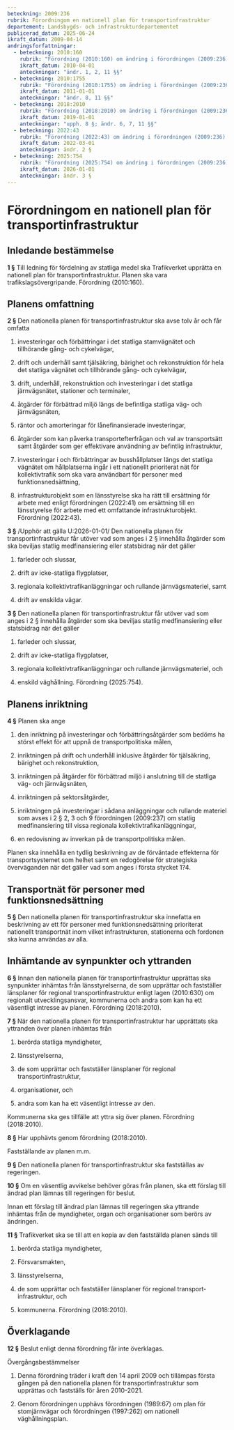 ```yaml
---
beteckning: 2009:236
rubrik: Förordningom en nationell plan för transportinfrastruktur
departement: Landsbygds- och infrastrukturdepartementet
publicerad_datum: 2025-06-24
ikraft_datum: 2009-04-14
andringsforfattningar:
  - beteckning: 2010:160
    rubrik: "Förordning (2010:160) om ändring i förordningen (2009:236) om en nationell plan för transportinfrastruktur"
    ikraft_datum: 2010-04-01
    anteckningar: "ändr. 1, 2, 11 §§"
  - beteckning: 2010:1755
    rubrik: "Förordning (2010:1755) om ändring i förordningen (2009:236) om en nationell plan för transportinfrastruktur"
    ikraft_datum: 2011-01-01
    anteckningar: "ändr. 8, 11 §§"
  - beteckning: 2018:2010
    rubrik: "Förordning (2018:2010) om ändring i förordningen (2009:236) om en nationell plan för transportinfrastruktur"
    ikraft_datum: 2019-01-01
    anteckningar: "upph. 8 §; ändr. 6, 7, 11 §§"
  - beteckning: 2022:43
    rubrik: "Förordning (2022:43) om ändring i förordningen (2009:236) om en nationell plan för transportinfrastruktur"
    ikraft_datum: 2022-03-01
    anteckningar: ändr. 2 §
  - beteckning: 2025:754
    rubrik: "Förordning (2025:754) om ändring i förordningen (2009:236) om en nationell plan för transportinfrastruktur"
    ikraft_datum: 2026-01-01
    anteckningar: ändr. 3 §
---
```


# Förordningom en nationell plan för transportinfrastruktur

## Inledande bestämmelse

**1 §** Till ledning för fördelning av statliga medel ska Trafikverket upprätta en nationell plan för transportinfrastruktur. Planen ska vara trafikslagsövergripande. Förordning (2010:160).

## Planens omfattning

**2 §** Den nationella planen för transportinfrastruktur ska avse tolv år och får omfatta

1. investeringar och förbättringar i det statliga stamvägnätet och tillhörande gång- och cykelvägar,

2. drift och underhåll samt tjälsäkring, bärighet och rekonstruktion för hela det statliga vägnätet och tillhörande gång- och cykelvägar,

3. drift, underhåll, rekonstruktion och investeringar i det statliga järnvägsnätet, stationer och terminaler,

4. åtgärder för förbättrad miljö längs de befintliga statliga väg- och järnvägsnäten,

5. räntor och amorteringar för lånefinansierade investeringar,

6. åtgärder som kan påverka transportefterfrågan och val av transportsätt samt åtgärder som ger effektivare användning av befintlig infrastruktur,

7. investeringar i och förbättringar av busshållplatser längs det statliga vägnätet om hållplatserna ingår i ett nationellt prioriterat nät för kollektivtrafik som ska vara användbart för personer med funktionsnedsättning,

8. infrastrukturobjekt som en länsstyrelse ska ha rätt till ersättning för arbete med enligt förordningen (2022:41) om ersättning till en länsstyrelse för arbete med ett omfattande infrastrukturobjekt. Förordning (2022:43).

**3 §** /Upphör att gälla U:2026-01-01/ Den nationella planen för transportinfrastruktur får utöver vad som anges i 2 § innehålla åtgärder som ska beviljas statlig medfinansiering eller statsbidrag när det gäller

1. farleder och slussar,

2. drift av icke-statliga flygplatser,

3. regionala kollektivtrafikanläggningar och rullande järnvägsmateriel, samt

4. drift av enskilda vägar.

**3 §** Den nationella planen för transportinfrastruktur får utöver vad som anges i 2 § innehålla åtgärder som ska beviljas statlig medfinansiering eller statsbidrag när det gäller

1. farleder och slussar,

2. drift av icke-statliga flygplatser,

3. regionala kollektivtrafikanläggningar och rullande järnvägsmateriel, och

4. enskild väghållning. Förordning (2025:754).

## Planens inriktning

**4 §** Planen ska ange

1. den inriktning på investeringar och förbättringsåtgärder som bedöms ha störst effekt för att uppnå de transportpolitiska målen,

2. inriktningen på drift och underhåll inklusive åtgärder för tjälsäkring, bärighet och rekonstruktion,

3. inriktningen på åtgärder för förbättrad miljö i anslutning till de statliga väg- och järnvägsnäten,

4. inriktningen på sektorsåtgärder,

5. inriktningen på investeringar i sådana anläggningar och rullande materiel som avses i 2 § 2, 3 och 9 förordningen (2009:237) om statlig  medfinansiering till vissa regionala kollektivtrafikanläggningar,

6. en redovisning av inverkan på de transportpolitiska målen.

Planen ska innehålla en tydlig beskrivning av de förväntade effekterna för transportsystemet som helhet samt en redogörelse för strategiska överväganden när det gäller vad som anges i första stycket 1?4.

## Transportnät för personer med funktionsnedsättning

**5 §** Den nationella planen för transportinfrastruktur ska innefatta en beskrivning av ett för personer med funktionsnedsättning prioriterat nationellt transportnät inom vilket infrastrukturen, stationerna och fordonen ska kunna användas av alla.

## Inhämtande av synpunkter och yttranden

**6 §** Innan den nationella planen för transportinfrastruktur upprättas ska synpunkter inhämtas från länsstyrelserna, de som upprättar och fastställer länsplaner för regional transportinfrastruktur enligt lagen (2010:630) om regionalt utvecklingsansvar, kommunerna och andra som kan ha ett väsentligt intresse av planen. Förordning (2018:2010).

**7 §** När den nationella planen för transportinfrastruktur har upprättats ska yttranden över planen inhämtas från

1. berörda statliga myndigheter,

2. länsstyrelserna,

3. de som upprättar och fastställer länsplaner för regional transportinfrastruktur,

4. organisationer, och

5. andra som kan ha ett väsentligt intresse av den.

Kommunerna ska ges tillfälle att yttra sig över planen. Förordning (2018:2010).

**8 §** Har upphävts genom förordning (2018:2010).

Fastställande av planen m.m.

**9 §** Den nationella planen för transportinfrastruktur ska fastställas av regeringen.

**10 §** Om en väsentlig avvikelse behöver göras från planen, ska ett förslag till ändrad plan lämnas till regeringen för beslut.

Innan ett förslag till ändrad plan lämnas till regeringen ska yttrande inhämtas från de myndigheter, organ och organisationer som berörs av ändringen.

**11 §** Trafikverket ska se till att en kopia av den fastställda planen sänds till

1. berörda statliga myndigheter,

2. Försvarsmakten,

3. länsstyrelserna,

4. de som upprättar och fastställer länsplaner för regional transport-infrastruktur, och

5. kommunerna. Förordning (2018:2010).

## Överklagande

**12 §** Beslut enligt denna förordning får inte överklagas.

Övergångsbestämmelser

1. Denna förordning träder i kraft den 14 april 2009 och tillämpas första gången på den nationella planen för transportinfrastruktur som upprättas och fastställs för åren 2010-2021.

2. Genom förordningen upphävs förordningen (1989:67) om plan för stomjärnvägar och förordningen (1997:262) om nationell väghållningsplan.